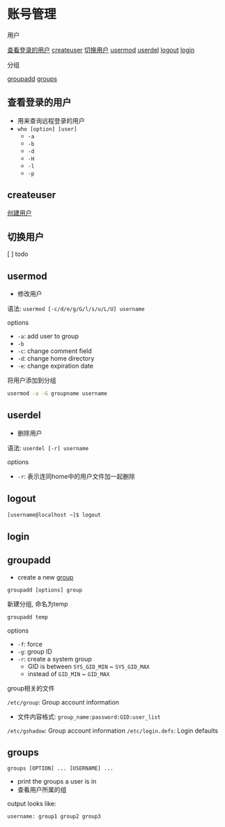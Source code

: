 # 账号管理

用户

[查看登录的用户](#查看登录的用户)
[createuser](#createuser)
[切换用户](#切换用户)
[usermod](#usermod)
[userdel](#userdel)
[logout](#logout)
[login](#login)

分组

[groupadd](#groupadd)
[groups](#groups)

## 查看登录的用户

- 用来查询远程登录的用户
- `who [option] [user]`
  - `-a`
  - `-b`
  - `-d`
  - `-H`
  - `-l`
  - `-p`

## createuser

[创建用户](linux-create-user.md)

## 切换用户

[ ] todo

## usermod

- 修改用户

语法: `usermod [-c/d/e/g/G/l/s/u/L/U] username`

options

- `-a`: add user to group
- `-b`
- `-c`: change comment field
- `-d`: change home directory
- `-e`: change expiration date

将用户添加到分组

```bash
usermod -a -G groupname username
```

## userdel

- 删除用户

语法: `userdel [-r] username`

options

- `-r`: 表示连同home中的用户文件加一起删除

## logout

```bash
[username@localhost ~]$ logout
```

## login

## groupadd

- create a new [group](linux-group.md)

`groupadd [options] group`

新建分组, 命名为temp

```bash
groupadd temp
```

options

- `-f`: force
- `-g`: group ID
- `-r`: create a system group
  - GID is between `SYS_GID_MIN` ~ `SYS_GID_MAX`
  - instead of `GID_MIN` ~ `GID_MAX`

group相关的文件

`/etc/group`: Group account information

- 文件内容格式: `group_name:password:GID:user_list`

`/etc/gshadow`: Group account information
`/etc/login.defs`: Login defaults

## groups

`groups [OPTION] ... [USERNAME] ...`

- print the groups a user is in
- 查看用户所属的组

output looks like:

```
username: group1 group2 group3
```